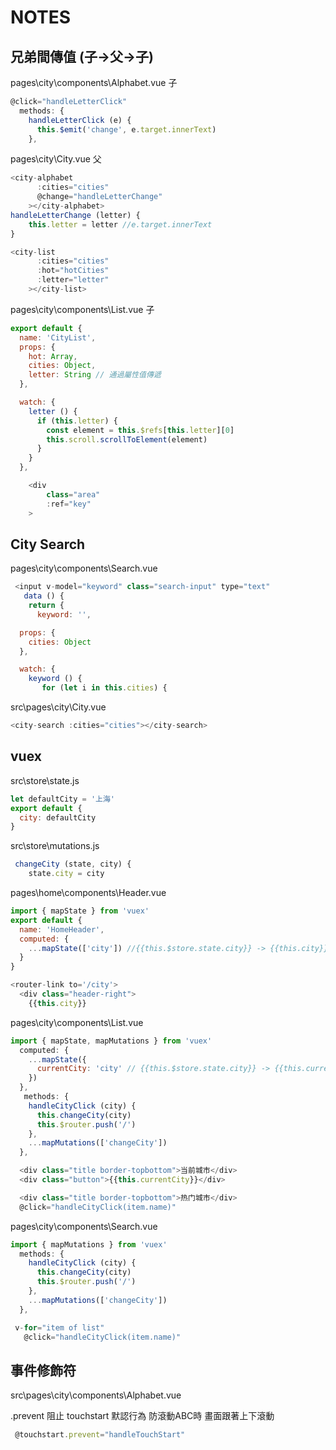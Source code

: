# NOTES

## 兄弟間傳值 (子→父→子)

pages\city\components\Alphabet.vue 子

```js
@click="handleLetterClick"
  methods: {
    handleLetterClick (e) {
      this.$emit('change', e.target.innerText)
    },
```

pages\city\City.vue 父

```js
<city-alphabet
      :cities="cities"
      @change="handleLetterChange"
    ></city-alphabet>
handleLetterChange (letter) {
    this.letter = letter //e.target.innerText
}

<city-list
      :cities="cities"
      :hot="hotCities"
      :letter="letter"
    ></city-list>
```

pages\city\components\List.vue 子

```js
export default {
  name: 'CityList',
  props: {
    hot: Array,
    cities: Object,
    letter: String // 通過屬性值傳遞
  },

  watch: {
    letter () {
      if (this.letter) {
        const element = this.$refs[this.letter][0]
        this.scroll.scrollToElement(element)
      }
    }
  },

    <div
        class="area"
        :ref="key"
    >
```

## City Search

pages\city\components\Search.vue

```js
 <input v-model="keyword" class="search-input" type="text"
   data () {
    return {
      keyword: '',

  props: {
    cities: Object
  },

  watch: {
    keyword () {
       for (let i in this.cities) {
```

src\pages\city\City.vue

```js
<city-search :cities="cities"></city-search>
```

## vuex

src\store\state.js

```js
let defaultCity = '上海'
export default {
  city: defaultCity
}
```

src\store\mutations.js

```js
 changeCity (state, city) {
    state.city = city
```

pages\home\components\Header.vue

```js
import { mapState } from 'vuex'
export default {
  name: 'HomeHeader',
  computed: {
    ...mapState(['city']) //{{this.$store.state.city}} -> {{this.city}}
  }
}

<router-link to='/city'>
  <div class="header-right">
    {{this.city}}
```

pages\city\components\List.vue

```js
import { mapState, mapMutations } from 'vuex'
  computed: {
    ...mapState({
      currentCity: 'city' // {{this.$store.state.city}} -> {{this.currentCity}}
    })
  },
   methods: {
    handleCityClick (city) {
      this.changeCity(city)
      this.$router.push('/')
    },
    ...mapMutations(['changeCity'])
  },

  <div class="title border-topbottom">当前城市</div>
  <div class="button">{{this.currentCity}}</div>

  <div class="title border-topbottom">热门城市</div>
  @click="handleCityClick(item.name)"
```

pages\city\components\Search.vue

```js
import { mapMutations } from 'vuex'
  methods: {
    handleCityClick (city) {
      this.changeCity(city)
      this.$router.push('/')
    },
    ...mapMutations(['changeCity'])
  },

 v-for="item of list"
   @click="handleCityClick(item.name)"
```

## 事件修飾符

src\pages\city\components\Alphabet.vue

.prevent 阻止 touchstart 默認行為 防滾動ABC時 畫面跟著上下滾動
```js
 @touchstart.prevent="handleTouchStart"
```